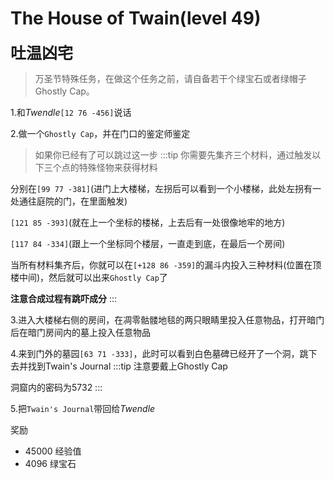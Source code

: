 # The House of Twain(level 49)
<span style="font-size: 25px;">**吐温凶宅**</span>

>万圣节特殊任务，在做这个任务之前，请自备若干个绿宝石或者绿帽子Ghostly Cap。

1.和*Twendle*`[12 76 -456]`说话

2.做一个`Ghostly Cap`，并在门口的鉴定师鉴定
>如果你已经有了可以跳过这一步
:::tip
你需要先集齐三个材料，通过触发以下三个点的特殊怪物来获得材料

分别在`[99 77 -381]`(进门上大楼梯，左拐后可以看到一个小楼梯，此处左拐有一处通往庭院的门，在里面触发)

`[121 85 -393]`(就在上一个坐标的楼梯，上去后有一处很像地牢的地方)

`[117 84 -334]`(跟上一个坐标同个楼层，一直走到底，在最后一个房间)

当所有材料集齐后，你就可以在`[+128 86 -359]`的漏斗内投入三种材料(位置在顶楼中间)，然后就可以出来`Ghostly Cap`了

**注意合成过程有跳吓成分**
:::

3.进入大楼梯右侧的房间，在凋零骷髅地毯的两只眼睛里投入任意物品，打开暗门后在暗门房间内的墓上投入任意物品

4.来到门外的墓园`[63 71 -333]`，此时可以看到白色墓碑已经开了一个洞，跳下去并找到Twain's Journal
:::tip
注意要戴上Ghostly Cap

洞窟内的密码为5732
:::

5.把`Twain's Journal`带回给*Twendle*

奖励
+ 45000 经验值
+ 4096 绿宝石
